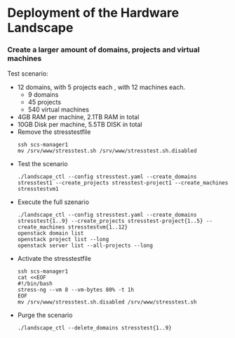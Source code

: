 # Deployment of the Hardware Landscape

### Create a larger amount of domains, projects and virtual machines

Test scenario:
  * 12 domains, with 5 projects each , with 12 machines each.
    * 9 domains
    * 45 projects
    * 540 virtual machines
  * 4GB RAM per machine, 2.1TB RAM in total
  * 10GB Disk per machine, 5.5TB DISK in total
* Remove the stresstestfile
  ```
  ssh scs-manager1
  mv /srv/www/stresstest.sh /srv/www/stresstest.sh.disabled
  ```
* Test the scenario
  ```
  ./landscape_ctl --config stresstest.yaml --create_domains stresstest1 --create_projects stresstest-project1 --create_machines stresstestvm1
  ```
* Execute the full szenario
  ```
  ./landscape_ctl --config stresstest.yaml --create_domains stresstest{1..9} --create_projects stresstest-project{1..5} --create_machines stresstestvm{1..12}
  openstack domain list
  openstack project list --long
  openstack server list --all-projects --long
  ```
* Activate the stresstestfile
  ```
  ssh scs-manager1
  cat <<EOF
  #!/bin/bash
  stress-ng --vm 8 --vm-bytes 80% -t 1h
  EOF
  mv /srv/www/stresstest.sh.disabled /srv/www/stresstest.sh
  ```
* Purge the scenario
  ```
  ./landscape_ctl --delete_domains stresstest{1..9}
  ```

